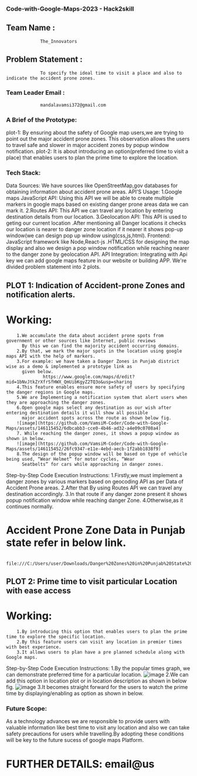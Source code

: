 ### Code-with-Google-Maps-2023 - Hack2skill
## Team Name : 
                 The_Innovators
## Problem Statement : 
                 To specify the ideal time to visit a place and also to indicate the accident prone zones.
### Team Leader Email : 
                 mandalavamsi372@gmail.com

### A Brief of the Prototype:
  plot-1: By ensuring about the safety of Google map users,we are trying to point out the major accident prone zones.
          This observation allows the users to travel safe and slower in major accident zones by popup window notification.
  plot-2: It is about introducing an option(preferred time to visit a place) that enables users to plan the prime time to 
          explore the location.
          
### Tech Stack: 
  Data Sources: We have sources like OpenStreetMap,gov databases for obtaining information about accident prone areas.
  API'S Usage:
       1.Google maps JavaScript API:
            Using this API  we will be able to create multiple markers in google maps based on existing danger prone areas 
            data we can mark it.
       2.Routes API:
            This API we can travel any location by entering destination details from our location.
       3.Geolocation API:
            This API is used to geting our current location .After mentioning all Danger locations it checks our location is 
            nearer to danger zone location if it nearer it shows pop-up window(we can design pop up window 
            using(css,js,html).
  Frontend:
       JavaScript framework like Node,React-js .HTML/CSS for designing the map display and also we design a pop window 
       notification while reaching nearer to the danger zone by geolocation API.
  API Integration:
       Integrating with Api key we can add google maps feature in our website or building APP.
We're divided problem statement into 2 plots.
## PLOT 1: Indication of Accident-prone Zones and notification alerts.
  # Working:
        1.We accumulate the data about accident prone spots from government or other sources like Internet, public reviews 
          By this we can find the majority accident occurring domains.
        2.By that, we mark the major spots in the location using google maps API with the help of markers.
        3.For example: we have taken a Danger Zones in Punjab district wise as a demo & implemented a prototype link as 
          given below.
                  https://www.google.com/maps/d/edit?mid=1bNvJtkZrXfrSfHWX_QmUibKgyZ2TQ3o&usp=sharing
        4.This feature enables ensure more safety of users by specifying the danger regions in Google maps.
        5.We are Implementing a notification system that alert users when they are approaching the danger zones.
        6.Open google maps select any destination as our wish after entering destination details it will show all possible 
          major accident spots across the route as shown below fig.
        ![image](https://github.com/VamsiM-Coder/Code-with-Google-Maps/assets/146115452/6dbcabb3-cce0-4b46-ad32-a4e09c0708a4)
        7. While reaching the danger zones, it shows a popup window as shown in below.
        ![image](https://github.com/VamsiM-Coder/Code-with-Google-Maps/assets/146115452/26fc9347-e11e-4ebd-aecb-1f2abb1838f9)
        8.The design of the popup window will be based on type of vehicle being used, “Wear Helmet” for motor cycles, “Wear 
          Seatbelts” for cars while approaching in danger zones.
   Step-by-Step Code Execution Instructions:
        1.Firstly,we must implement a danger zones by various markers based on geocoding API as per Data of Accident Prone 
          areas.
        2.After that By using Routes API we can travel any destination accordingly.
        3.In that route if any danger zone present it shows popup notification window while reaching danger Zone.
        4.Otherwise,as it continues normally.
# Accident Prone Zone Data in Punjab state refer in below link.
     file:///C:/Users/user/Downloads/Danger%20Zones%20in%20Punjab%20State%20(Data).pdf
## PLOT 2: Prime time to visit particular Location with ease access
  # Working:
        1.By introducing this option that enables users to plan the prime time to explore the specific location.
        2.By this feature users can visit any location in premier times with best experience.
        3.It allows users to plan have a pre planned schedule along with Google maps.
  Step-by-Step Code Execution Instructions:
        1.By the popular times graph, we can demonstrate preferred time for a particular location.
        ![image](https://github.com/VamsiM-Coder/Code-with-Google-Maps/assets/146115452/8ea6121a-2dfe-4dd9-bb66-8077f82929c9)
        2.We can add this option in location plot or in location description as shown in below fig.
        ![image](https://github.com/VamsiM-Coder/Code-with-Google-Maps/assets/146115452/41994011-5bdf-473c-a5cf-27e103fb118e)
        3.It becomes straight forward for the users to watch the prime time by displaying/enabling as option as shown in 
          below.
### Future Scope:
   As a technology advances we are responsible to provide users with valuable information like best time to visit any location and also we can take safety precautions for users while travelling.By adopting these conditions will be key to the future sucess of google maps Platform.

# FURTHER DETAILS: email@us       
